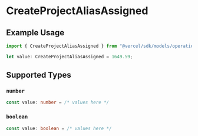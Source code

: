 # CreateProjectAliasAssigned

## Example Usage

```typescript
import { CreateProjectAliasAssigned } from "@vercel/sdk/models/operations/createproject.js";

let value: CreateProjectAliasAssigned = 1649.59;
```

## Supported Types

### `number`

```typescript
const value: number = /* values here */
```

### `boolean`

```typescript
const value: boolean = /* values here */
```

